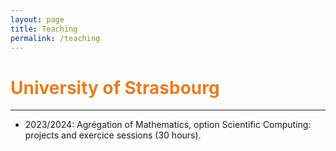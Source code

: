 ```yaml
---
layout: page
title: Teaching
permalink: /teaching
---
```


# <span style="color:#e67e22"> University of Strasbourg </span>

---

- 2023/2024: Agrégation of Mathematics, option Scientific Computing: projects and exercice sessions (30 hours).
